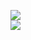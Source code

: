 [![](https://img.shields.io/badge/Made%20With-Github%20Spray-lightgrey.svg?style=for-the-badge&logo=github)](https://github.com/Annihil/github-spray#13804)  
[![](https://i.imgur.com/2DrTn0Z.gif)](https://github.com/Annihil/github-spray)